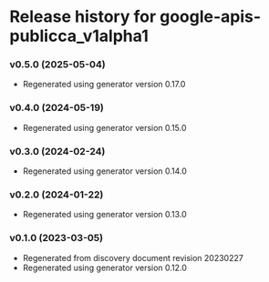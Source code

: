 # Release history for google-apis-publicca_v1alpha1

### v0.5.0 (2025-05-04)

* Regenerated using generator version 0.17.0

### v0.4.0 (2024-05-19)

* Regenerated using generator version 0.15.0

### v0.3.0 (2024-02-24)

* Regenerated using generator version 0.14.0

### v0.2.0 (2024-01-22)

* Regenerated using generator version 0.13.0

### v0.1.0 (2023-03-05)

* Regenerated from discovery document revision 20230227
* Regenerated using generator version 0.12.0

